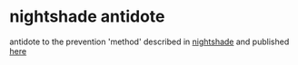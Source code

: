 # nightshade antidote

antidote to the prevention 'method' described in [nightshade](https://arxiv.org/pdf/2310.13828.pdf) and published [here](https://nightshade.cs.uchicago.edu/downloads.html)

